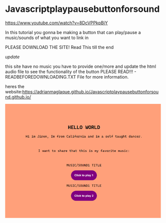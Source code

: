 # Javascriptplaypausebuttonforsound
https://www.youtube.com/watch?v=8DcVPPkpBjY

In this tutorial you gonna be making a button that can play/pause a music/sounds of what you want to link in <audio> tag
its just a simple tutorial nothing pro

PLEASE DOWNLOAD THE SITE! Read This till the end


 *update*
           
  this site have no music you have to provide one/more and update the html audio file to see the functionality of the button
  PLEASE READ!!! - READBEFOREDOWNLOADING.TXT File for more information.
  
  

heres the website:https://adrianmaglaque.github.io/Javascriptplaypausebuttonforsound.github.io/

![preview](prev1.png)
